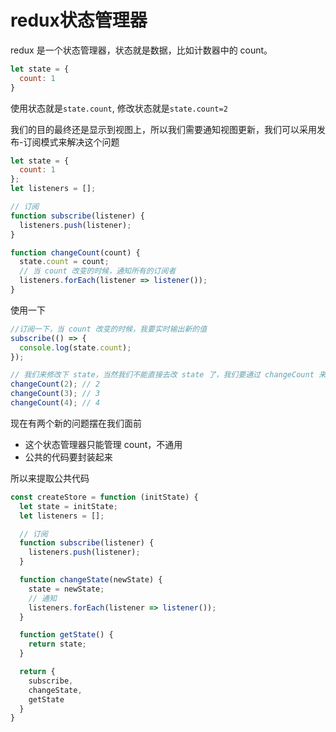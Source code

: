 # redux状态管理器

redux 是一个状态管理器，状态就是数据，比如计数器中的 count。
```js
let state = {
  count: 1
}
```
使用状态就是`state.count`, 修改状态就是`state.count=2`

我们的目的最终还是显示到视图上，所以我们需要通知视图更新，我们可以采用发布-订阅模式来解决这个问题

```js
let state = {
  count: 1
};
let listeners = [];

// 订阅
function subscribe(listener) {
  listeners.push(listener);
}

function changeCount(count) {
  state.count = count;
  // 当 count 改变的时候，通知所有的订阅者
  listeners.forEach(listener => listener());
}
```
使用一下
```js
//订阅一下，当 count 改变的时候，我要实时输出新的值
subscribe(() => {
  console.log(state.count);
});

// 我们来修改下 state，当然我们不能直接去改 state 了，我们要通过 changeCount 来修改
changeCount(2); // 2
changeCount(3); // 3
changeCount(4); // 4
```
现在有两个新的问题摆在我们面前

- 这个状态管理器只能管理 count，不通用
- 公共的代码要封装起来

所以来提取公共代码
```js
const createStore = function (initState) {
  let state = initState;
  let listeners = [];

  // 订阅
  function subscribe(listener) {
    listeners.push(listener);
  }

  function changeState(newState) {
    state = newState;
    // 通知
    listeners.forEach(listener => listener());
  }

  function getState() {
    return state;
  }

  return {
    subscribe,
    changeState,
    getState
  }
}
```